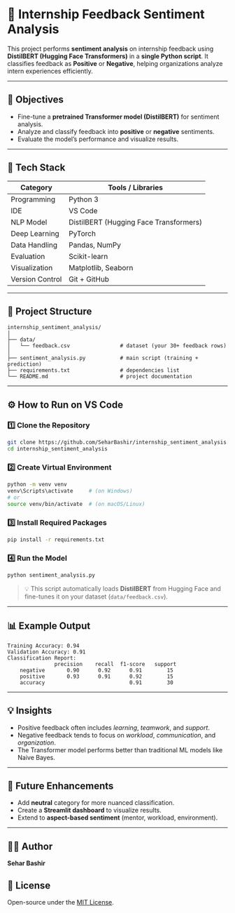 # 🧠 Internship Feedback Sentiment Analysis

This project performs **sentiment analysis** on internship feedback using **DistilBERT (Hugging Face Transformers)** in a **single Python script**.
It classifies feedback as **Positive** or **Negative**, helping organizations analyze intern experiences efficiently.

---

## 🎯 Objectives

* Fine-tune a **pretrained Transformer model (DistilBERT)** for sentiment analysis.
* Analyze and classify feedback into **positive** or **negative** sentiments.
* Evaluate the model’s performance and visualize results.

---

## 🧰 Tech Stack

| Category        | Tools / Libraries                      |
| --------------- | -------------------------------------- |
| Programming     | Python 3                               |
| IDE             | VS Code                                |
| NLP Model       | DistilBERT (Hugging Face Transformers) |
| Deep Learning   | PyTorch                                |
| Data Handling   | Pandas, NumPy                          |
| Evaluation      | Scikit-learn                           |
| Visualization   | Matplotlib, Seaborn                    |
| Version Control | Git + GitHub                           |

---

## 📁 Project Structure

```
internship_sentiment_analysis/
│
├── data/
│   └── feedback.csv                # dataset (your 30+ feedback rows)
│
├── sentiment_analysis.py           # main script (training + prediction)
├── requirements.txt                # dependencies list
└── README.md                       # project documentation
```

---

## ⚙️ How to Run on VS Code

### 1️⃣ Clone the Repository

```bash
git clone https://github.com/SeharBashir/internship_sentiment_analysis.git
cd internship_sentiment_analysis
```

### 2️⃣ Create Virtual Environment

```bash
python -m venv venv
venv\Scripts\activate     # (on Windows)
# or
source venv/bin/activate  # (on macOS/Linux)
```

### 3️⃣ Install Required Packages

```bash
pip install -r requirements.txt
```

### 4️⃣ Run the Model

```bash
python sentiment_analysis.py
```

> 💡 This script automatically loads **DistilBERT** from Hugging Face and fine-tunes it on your dataset (`data/feedback.csv`).

---

## 📊 Example Output

```
Training Accuracy: 0.94
Validation Accuracy: 0.91
Classification Report:
               precision    recall  f1-score   support
    negative       0.90      0.92      0.91        15
    positive       0.93      0.91      0.92        15
    accuracy                           0.91        30
```

---

## 💡 Insights

* Positive feedback often includes *learning*, *teamwork*, and *support*.
* Negative feedback tends to focus on *workload*, *communication*, and *organization*.
* The Transformer model performs better than traditional ML models like Naive Bayes.

---

## 🚀 Future Enhancements

* Add **neutral** category for more nuanced classification.
* Create a **Streamlit dashboard** to visualize results.
* Extend to **aspect-based sentiment** (mentor, workload, environment).

---

## 👩‍💻 Author

**Sehar Bashir**


## 📝 License

Open-source under the [MIT License](LICENSE).
